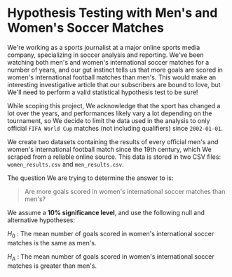 # Hypothesis Testing with Men's and Women's Soccer Matches

We're working as a sports journalist at a major online sports media company, specializing in soccer analysis and reporting. We've been watching both men's and women's international soccer matches for a number of years, and our gut instinct tells us that more goals are scored in women's international football matches than men's. This would make an interesting investigative article that our subscribers are bound to love, but We'll need to perform a valid statistical hypothesis test to be sure!

While scoping this project, We acknowledge that the sport has changed a lot over the years, and performances likely vary a lot depending on the tournament, so We decide to limit the data used in the analysis to only official `FIFA World Cup` matches (not including qualifiers) since `2002-01-01`.

We create two datasets containing the results of every official men's and women's international football match since the 19th century, which We scraped from a reliable online source. This data is stored in two CSV files: `women_results.csv` and `men_results.csv`.

The question We are trying to determine the answer to is:

> Are more goals scored in women's international soccer matches than men's?

We assume a **10% significance level**, and use the following null and alternative hypotheses:

$H_0$ : The mean number of goals scored in women's international soccer matches is the same as men's.

$H_A$ : The mean number of goals scored in women's international soccer matches is greater than men's.
